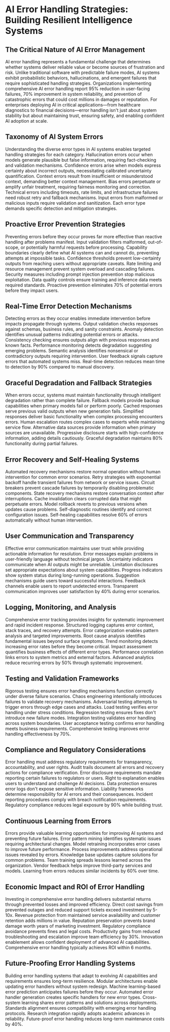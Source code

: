 # AI Error Handling Strategies: Building Resilient Intelligence Systems

## The Critical Nature of AI Error Management

AI error handling represents a fundamental challenge that determines whether systems deliver reliable value or become sources of frustration and risk. Unlike traditional software with predictable failure modes, AI systems exhibit probabilistic behaviors, hallucinations, and emergent failures that require sophisticated handling strategies. Organizations implementing comprehensive AI error handling report 95% reduction in user-facing failures, 70% improvement in system reliability, and prevention of catastrophic errors that could cost millions in damages or reputation. For enterprises deploying AI in critical applications—from healthcare diagnostics to financial decisions—error handling isn't just about system stability but about maintaining trust, ensuring safety, and enabling confident AI adoption at scale.

## Taxonomy of AI System Errors

Understanding the diverse error types in AI systems enables targeted handling strategies for each category. Hallucination errors occur when models generate plausible but false information, requiring fact-checking and validation mechanisms. Confidence errors arise when models express certainty about incorrect outputs, necessitating calibrated uncertainty quantification. Context errors result from insufficient or misunderstood context, demanding better context management. Bias errors perpetuate or amplify unfair treatment, requiring fairness monitoring and correction. Technical errors including timeouts, rate limits, and infrastructure failures need robust retry and fallback mechanisms. Input errors from malformed or malicious inputs require validation and sanitization. Each error type demands specific detection and mitigation strategies.

## Proactive Error Prevention Strategies

Preventing errors before they occur proves far more effective than reactive handling after problems manifest. Input validation filters malformed, out-of-scope, or potentially harmful requests before processing. Capability boundaries clearly define what AI systems can and cannot do, preventing attempts at impossible tasks. Confidence thresholds prevent low-certainty outputs from reaching users without appropriate caveats. Rate limiting and resource management prevent system overload and cascading failures. Security measures including prompt injection prevention stop malicious exploitation. Data quality controls ensure training and inference data meets required standards. Proactive prevention eliminates 70% of potential errors before they impact users.

## Real-Time Error Detection Mechanisms

Detecting errors as they occur enables immediate intervention before impacts propagate through systems. Output validation checks responses against schemas, business rules, and sanity constraints. Anomaly detection identifies unusual patterns indicating potential errors or attacks. Consistency checking ensures outputs align with previous responses and known facts. Performance monitoring detects degradation suggesting emerging problems. Semantic analysis identifies nonsensical or contradictory outputs requiring intervention. User feedback signals capture errors that automated systems miss. Real-time detection reduces mean time to detection by 90% compared to manual discovery.

## Graceful Degradation and Fallback Strategies

When errors occur, systems must maintain functionality through intelligent degradation rather than complete failure. Fallback models provide backup capabilities when primary models fail or perform poorly. Cached responses serve previous valid outputs when new generation fails. Simplified responses deliver basic functionality when complex processing encounters errors. Human escalation routes complex cases to experts while maintaining service flow. Alternative data sources provide information when primary sources are unavailable. Progressive disclosure starts with high-confidence information, adding details cautiously. Graceful degradation maintains 80% functionality during partial failures.

## Error Recovery and Self-Healing Systems

Automated recovery mechanisms restore normal operation without human intervention for common error scenarios. Retry strategies with exponential backoff handle transient failures from network or service issues. Circuit breakers prevent cascade failures by temporarily disabling problematic components. State recovery mechanisms restore conversation context after interruptions. Cache invalidation clears corrupted data that might perpetuate errors. Model rollback reverts to previous versions when updates cause problems. Self-diagnostic routines identify and correct configuration issues. Self-healing capabilities resolve 60% of errors automatically without human intervention.

## User Communication and Transparency

Effective error communication maintains user trust while providing actionable information for resolution. Error messages explain problems in user-friendly language without technical jargon. Uncertainty indicators communicate when AI outputs might be unreliable. Limitation disclosures set appropriate expectations about system capabilities. Progress indicators show system status during long-running operations. Suggestion mechanisms guide users toward successful interactions. Feedback channels enable users to report undetected errors. Transparent communication improves user satisfaction by 40% during error scenarios.

## Logging, Monitoring, and Analysis

Comprehensive error tracking provides insights for systematic improvement and rapid incident response. Structured logging captures error context, stack traces, and recovery attempts. Error categorization enables pattern analysis and targeted improvements. Root cause analysis identifies fundamental issues beyond surface symptoms. Trend monitoring detects increasing error rates before they become critical. Impact assessment quantifies business effects of different error types. Performance correlation links errors to system metrics and external factors. Advanced analytics reduce recurring errors by 50% through systematic improvement.

## Testing and Validation Frameworks

Rigorous testing ensures error handling mechanisms function correctly under diverse failure scenarios. Chaos engineering intentionally introduces failures to validate recovery mechanisms. Adversarial testing attempts to trigger errors through edge cases and attacks. Load testing verifies error handling under stress conditions. Regression testing ensures fixes don't introduce new failure modes. Integration testing validates error handling across system boundaries. User acceptance testing confirms error handling meets business requirements. Comprehensive testing improves error handling effectiveness by 70%.

## Compliance and Regulatory Considerations

Error handling must address regulatory requirements for transparency, accountability, and user rights. Audit trails document all errors and recovery actions for compliance verification. Error disclosure requirements mandate reporting certain failures to regulators or users. Right to explanation enables users to understand and challenge AI decisions. Data protection ensures error logs don't expose sensitive information. Liability frameworks determine responsibility for AI errors and their consequences. Incident reporting procedures comply with breach notification requirements. Regulatory compliance reduces legal exposure by 90% while building trust.

## Continuous Learning from Errors

Errors provide valuable learning opportunities for improving AI systems and preventing future failures. Error pattern mining identifies systematic issues requiring architectural changes. Model retraining incorporates error cases to improve future performance. Process improvements address operational issues revealed by errors. Knowledge base updates capture solutions for common problems. Team training spreads lessons learned across the organization. Vendor feedback helps improve third-party services and models. Learning from errors reduces similar incidents by 60% over time.

## Economic Impact and ROI of Error Handling

Investing in comprehensive error handling delivers substantial returns through prevented losses and improved efficiency. Direct cost savings from prevented outages and reduced support tickets exceed investment by 5-10x. Revenue protection from maintained service availability and customer retention adds millions in value. Reputation preservation prevents brand damage worth years of marketing investment. Regulatory compliance avoidance prevents fines and legal costs. Productivity gains from reduced troubleshooting and escalation improve team efficiency by 30%. Innovation enablement allows confident deployment of advanced AI capabilities. Comprehensive error handling typically achieves ROI within 6 months.

## Future-Proofing Error Handling Systems

Building error handling systems that adapt to evolving AI capabilities and requirements ensures long-term resilience. Modular architectures enable updating error handlers without system redesign. Machine learning-based error prediction anticipates failures before they occur. Automated error handler generation creates specific handlers for new error types. Cross-system learning shares error patterns and solutions across deployments. Standards alignment ensures compatibility with emerging error handling protocols. Research integration rapidly adopts academic advances in reliability. Future-proof error handling reduces long-term maintenance costs by 40%.